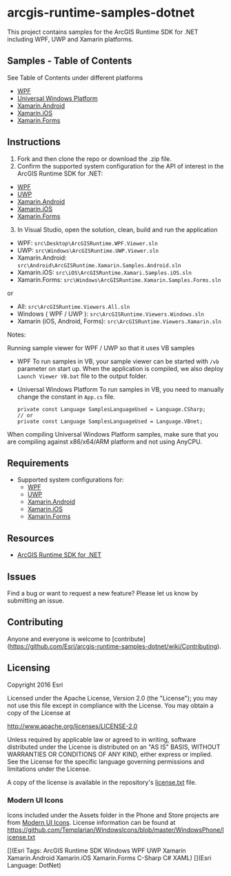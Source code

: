 # arcgis-runtime-samples-dotnet

This project contains samples for the ArcGIS Runtime SDK for .NET including WPF, UWP and Xamarin platforms.

## Samples - Table of Contents

See Table of Contents under different platforms
  * [WPF](src/WPF)
  * [Universal Windows Platform](src/UWP)
  * [Xamarin.Android](src/Android)
  * [Xamarin.iOS](src/iOS)
  * [Xamarin.Forms](src/Forms) 

## Instructions 

1. Fork and then clone the repo or download the .zip file. 
2. Confirm the supported system configuration for the API of interest in the ArcGIS Runtime SDK for .NET:
  * [WPF](https://developers.arcgis.com/net/latest/wpf/guide/system-requirements.htm)
  * [UWP](https://developers.arcgis.com/net/latest/uwp/guide/system-requirements.htm)
  * [Xamarin.Android](https://developers.arcgis.com/net/latest/android/guide/system-requirements.htm)
  * [Xamarin.iOS](https://developers.arcgis.com/net/latest/ios/guide/system-requirements.htm)
  * [Xamarin.Forms](https://developers.arcgis.com/net/latest/forms/guide/system-requirements.htm) 
3. In Visual Studio, open the solution, clean, build and run the application
  * WPF: `src\Desktop\ArcGISRuntime.WPF.Viewer.sln`  
  * UWP: `src\Windows\ArcGISRuntime.UWP.Viewer.sln`  
  * Xamarin.Android: `src\Android\ArcGISRuntime.Xamarin.Samples.Android.sln`  
  * Xamarin.iOS: `src\iOS\ArcGISRuntime.Xamari.Samples.iOS.sln`  
  * Xamarin.Forms: `src\Windows\ArcGISRuntime.Xamarin.Samples.Forms.sln`  
  
  or
  
  * All: `src\ArcGISRuntime.Viewers.All.sln`
  * Windows ( WPF / UWP ): `src\ArcGISRuntime.Viewers.Windows.sln`
  * Xamarin (iOS, Android, Forms): `src\ArcGISRuntime.Viewers.Xamarin.sln`  
  
Notes:

Running sample viewer for WPF / UWP so that it uses VB samples
  * WPF
       To run samples in VB, your sample viewer can be started with `/vb` parameter on start up. When the application is compiled, we also deploy `Launch Viewer VB.bat` file to the output folder.
       
   * Universal Windows Platform
      To run samples in VB, you need to manually change the constant in `App.cs` file. 
      
      ````CSharp
      private const Language SamplesLanguageUsed = Language.CSharp;
      // or 
      private const Language SamplesLanguageUsed = Language.VBnet;
      ````
When compiling Universal Windows Platform samples, make sure that you are compiling against x86/x64/ARM platform and not using AnyCPU.
	  
## Requirements

* Supported system configurations for: 
  * [WPF](https://developers.arcgis.com/net/latest/wpf/guide/system-requirements.htm)
  * [UWP](https://developers.arcgis.com/net/latest/uwp/guide/system-requirements.htm)
  * [Xamarin.Android](https://developers.arcgis.com/net/latest/android/guide/system-requirements.htm)
  * [Xamarin.iOS](https://developers.arcgis.com/net/latest/ios/guide/system-requirements.htm)
  * [Xamarin.Forms](https://developers.arcgis.com/net/latest/forms/guide/system-requirements.htm) 

## Resources

* [ArcGIS Runtime SDK for .NET](http://esriurl.com/dotnetsdk)

## Issues

Find a bug or want to request a new feature?  Please let us know by submitting an issue.

## Contributing

Anyone and everyone is welcome to [contribute] (https://github.com/Esri/arcgis-runtime-samples-dotnet/wiki/Contributing). 

## Licensing
Copyright 2016 Esri

Licensed under the Apache License, Version 2.0 (the "License");
you may not use this file except in compliance with the License.
You may obtain a copy of the License at

   http://www.apache.org/licenses/LICENSE-2.0

Unless required by applicable law or agreed to in writing, software
distributed under the License is distributed on an "AS IS" BASIS,
WITHOUT WARRANTIES OR CONDITIONS OF ANY KIND, either express or implied.
See the License for the specific language governing permissions and
limitations under the License.

A copy of the license is available in the repository's [license.txt](/license.txt) file.

### Modern UI Icons
Icons included under the Assets folder in the Phone and Store projects are from [Modern UI Icons](http://modernuiicons.com/). License information can be found at https://github.com/Templarian/WindowsIcons/blob/master/WindowsPhone/license.txt 

[](Esri Tags: ArcGIS Runtime SDK Windows WPF UWP Xamarin Xamarin.Android Xamarin.iOS Xamarin.Forms C-Sharp C# XAML)
[](Esri Language: DotNet)
